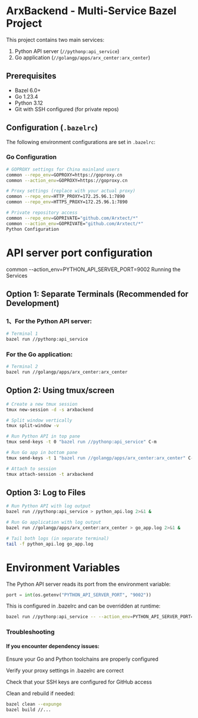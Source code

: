 # ArxBackend - Multi-Service Bazel Project

This project contains two main services:
1. Python API server (`//pythonp:api_service`)
2. Go application (`//golangp/apps/arx_center:arx_center`)

## Prerequisites

- Bazel 6.0+
- Go 1.23.4
- Python 3.12
- Git with SSH configured (for private repos)

## Configuration (`.bazelrc`)

The following environment configurations are set in `.bazelrc`:

### Go Configuration
```bash
# GOPROXY settings for China mainland users
common --repo_env=GOPROXY=https://goproxy.cn
common --action_env=GOPROXY=https://goproxy.cn

# Proxy settings (replace with your actual proxy)
common --repo_env=HTTP_PROXY=172.25.96.1:7890
common --repo_env=HTTPS_PROXY=172.25.96.1:7890

# Private repository access
common --repo_env=GOPRIVATE="github.com/Arxtect/*"
common --action_env=GOPRIVATE="github.com/Arxtect/*"
Python Configuration
```

# API server port configuration
common --action_env=PYTHON_API_SERVER_PORT=9002
Running the Services
## Option 1: Separate Terminals (Recommended for Development)
### 1、For the Python API server:

```bash
# Terminal 1
bazel run //pythonp:api_service
```
### For the Go application:

```bash
# Terminal 2
bazel run //golangp/apps/arx_center:arx_center
```

## Option 2: Using tmux/screen
```bash
# Create a new tmux session
tmux new-session -d -s arxbackend

# Split window vertically
tmux split-window -v

# Run Python API in top pane
tmux send-keys -t 0 "bazel run //pythonp:api_service" C-m

# Run Go app in bottom pane
tmux send-keys -t 1 "bazel run //golangp/apps/arx_center:arx_center" C-m

# Attach to session
tmux attach-session -t arxbackend
```

## Option 3: Log to Files
```bash
# Run Python API with log output
bazel run //pythonp:api_service > python_api.log 2>&1 &

# Run Go application with log output
bazel run //golangp/apps/arx_center:arx_center > go_app.log 2>&1 &

# Tail both logs (in separate terminal)
tail -f python_api.log go_app.log
```
# Environment Variables
The Python API server reads its port from the environment variable:

```python
port = int(os.getenv("PYTHON_API_SERVER_PORT", "9002"))
```

This is configured in .bazelrc and can be overridden at runtime:

```bash
bazel run //pythonp:api_service -- --action_env=PYTHON_API_SERVER_PORT=8080
```

### Troubleshooting
####  If you encounter dependency issues:

Ensure your Go and Python toolchains are properly configured

Verify your proxy settings in .bazelrc are correct

Check that your SSH keys are configured for GitHub access

Clean and rebuild if needed:

```bash
bazel clean --expunge
bazel build //...
```